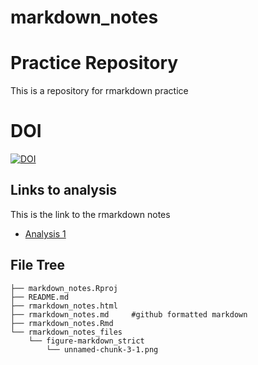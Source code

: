 # markdown_notes
# Practice Repository
This is a repository for rmarkdown practice
# DOI
[![DOI](https://zenodo.org/badge/DOI/10.5281/zenodo.14934771.svg)](https://doi.org/10.5281/zenodo.14934771)
## Links to analysis
This is the link to the rmarkdown notes
- [Analysis 1](rmarkdown_notes.md)



## File Tree

```
├── markdown_notes.Rproj
├── README.md
├── rmarkdown_notes.html
├── rmarkdown_notes.md     #github formatted markdown
├── rmarkdown_notes.Rmd
└── rmarkdown_notes_files
    └── figure-markdown_strict
        └── unnamed-chunk-3-1.png
        
```